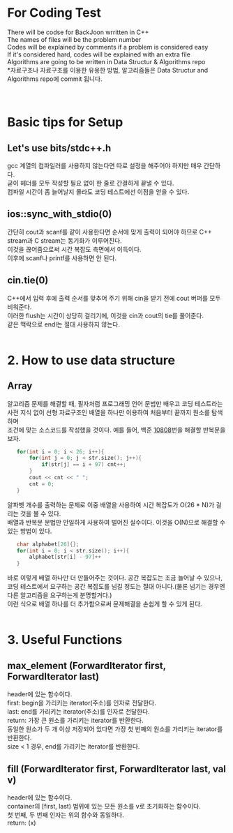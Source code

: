 # For Coding Test
There will be codse for BackJoon wrritten in C++<br>
The names of files will be the problem number<br>
Codes will be explained by comments if a problem is considered easy<br>
If it's considered hard, codes will be explained with an extra file<br>
Algorithms are going to be written in Data Structur & Algorithms repo<br>
*자료구조나 자료구조를 이용한 유용한 방법, 알고리즘들은 Data Structur and Algorithms repo에 commit 됩니다.<br><br><br>

# Basic tips for Setup
## Let's use bits/stdc++.h 
 gcc 계열의 컴파일러를 사용하지 않는다면 따로 설정을 해주어야 하지만 매우 간단하다.<br>
 굳이 헤더를 모두 작성할 필요 없이 한 줄로 간결하게 끝낼 수 있다.<br>
 컴파일 시간이 좀 늘어날지 몰라도 코딩 테스트에선 이점을 얻을 수 있다.<br>
  
  ## ios::sync_with_stdio(0)
  간단히 cout과 scanf를 같이 사용한다면 순서에 맞게 출력이 되어야 하므로 C++ stream과 C stream는 동기화가 이루어진다.<br>
  이것을 끊어줌으로써 시간 복잡도 측면에서 이득이다.<br> 
  이후에 scanf나 printf를 사용하면 안 된다.<br>
  
  ## cin.tie(0)
  C++에서 입력 후에 출력 순서를 맞추어 주기 위해 cin을 받기 전에 cout 버퍼를 모두 비워준다.<br>
  이러한 flush는 시간이 상당히 걸리기에, 이것을 cin과 cout의 tie를 풀어준다.<br>
  같은 맥락으로 endl는 절대 사용하지 않는다.<br><br>
  
  # 2. How to use data structure 
  ## Array
  알고리즘 문제를 해결할 때, 필자처럼 프로그래밍 언어 문법만 배우고 코딩 테스트라는 사전 지식 없이 선형 자료구조인 배열을 하나만 이용하여 처음부터 끝까지 원소를 탐색하며   
  조건에 맞는 소스코드를 작성했을 것이다. 예를 들어, 백준 [10808](https://www.acmicpc.net/problem/10808)번을 해결할 반복문을 보자. 
   ```cpp    
      for(int i = 0; i < 26; i++){    
          for(int j = 0; j < str.size(); j++){    
              if(str[j] == i + 97) cnt++;    
          }    
          cout << cnt << " ";    
          cnt = 0;    
      }    
  ```    
      
  알파벳 개수를 출력하는 문제로 이중 배열을 사용하여 시간 복잡도가 O(26 * N)가 걸리는 것을 볼 수 있다.   
  배열과 반복문 문법만 안일하게 사용하여 벌어진 실수이다. 이것을 O(N)으로 해결할 수 있는 방법이 있다.   
  
  ```cpp    
     char alphabet[26]{};    
     for(int i = 0; i < str.size(); i++){    
         alphabet[str[i] - 97]++    
     }    
  ```    
      
  바로 이렇게 배열 하나만 더 만들어주는 것이다. 공간 복잡도는 조금 늘어날 수 있으나, 
  코딩 테스트에서 요구하는 공간 복잡도를 넘길 정도는 절대 아니다.(물론 넘기는 경우엔 다른 알고리즘을 요구하는게 분명할거다.)   
  이런 식으로 배열 하나를 더 추가함으로써 문제해결을 손쉽게 할 수 있게 된다.<br><br>
  
  
  # 3. Useful Functions
  ## max_element (ForwardIterator first, ForwardIterator last)
  <algorithm> header에 있는 함수이다.<br>
  first: begin을 가리키는 iterator(주소)를 인자로 전달한다.<br>
  last: end를 가리키는 iterator(주소)를 인자로 전달한다.<br>
  return: 가장 큰 원소를 가리키는 iterator를 반환한다.<br>
  동일한 원소가 두 개 이상 저장되어 있다면 가장 첫 번째의 원소를 가리키는 iterator를 반환한다.<br>
  size < 1 경우, end를 가리키는 iterator를 반환한다.<br>
 
  ## fill (ForwardIterator first, ForwardIterator last, val v)
  <algorithm> header에 있는 함수이다.<br>
  container의 [first, last) 범위에 있는 모든 원소를 v로 초기화하는 함수이다.<br>
  첫 번째, 두 번째 인자는 위의 함수와 동일하다.<br>
  return: (x) <br>
